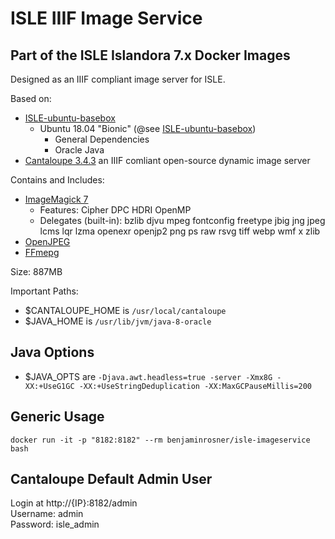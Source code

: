 # ISLE IIIF Image Service

## Part of the ISLE Islandora 7.x Docker Images
Designed as an IIIF compliant image server for ISLE.

Based on:  
 - [ISLE-ubuntu-basebox](https://hub.docker.com/r/benjaminrosner/isle-ubuntu-basebox/)
    - Ubuntu 18.04 "Bionic" (@see [ISLE-ubuntu-basebox](https://hub.docker.com/r/benjaminrosner/isle-ubuntu-basebox/))
      - General Dependencies
      - Oracle Java
 - [Cantaloupe 3.4.3](https://medusa-project.github.io/cantaloupe/) an IIIF comliant open-source dynamic image server

Contains and Includes:
  - [ImageMagick 7](https://www.imagemagick.org/)
    - Features: Cipher DPC HDRI OpenMP 
    - Delegates (built-in): bzlib djvu mpeg fontconfig freetype jbig jng jpeg lcms lqr lzma openexr openjp2 png ps raw rsvg tiff webp wmf x zlib
  - [OpenJPEG](http://www.openjpeg.org/)
  - [FFmepg](https://www.ffmpeg.org/) 

Size: 887MB

Important Paths:
  - $CANTALOUPE_HOME is `/usr/local/cantaloupe`
  - $JAVA_HOME is `/usr/lib/jvm/java-8-oracle`

## Java Options
  - $JAVA_OPTS are `-Djava.awt.headless=true -server -Xmx8G -XX:+UseG1GC -XX:+UseStringDeduplication -XX:MaxGCPauseMillis=200`

## Generic Usage

```
docker run -it -p "8182:8182" --rm benjaminrosner/isle-imageservice bash
```

## Cantaloupe Default Admin User

Login at http://{IP}:8182/admin  
Username: admin  
Password: isle_admin  
